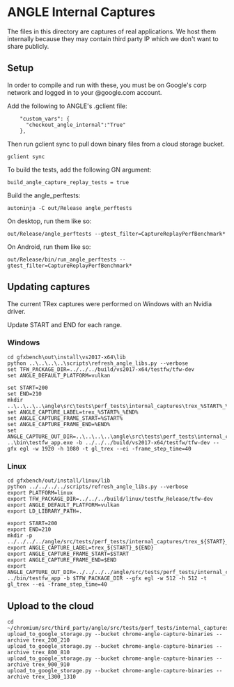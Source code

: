 # ANGLE Internal Captures

The files in this directory are captures of real applications.  We host them
internally because they may contain third party IP which we don't want
to share publicly.

## Setup

In order to compile and run with these, you must be on Google's corp network
and logged in to your @google.com account.

Add the following to ANGLE's .gclient file:
```
    "custom_vars": {
      "checkout_angle_internal":"True"
    },
```
Then run gclient sync to pull down binary files from a cloud storage bucket.
```
gclient sync
```
To build the tests, add the following GN argument:
```
build_angle_capture_replay_tests = true
```
Build the angle_perftests:
```
autoninja -C out/Release angle_perftests
```
On desktop, run them like so:
```
out/Release/angle_perftests --gtest_filter=CaptureReplayPerfBenchmark*
```
On Android, run them like so:
```
out/Release/bin/run_angle_perftests --gtest_filter=CaptureReplayPerfBenchmark*
```

## Updating captures

The current TRex captures were performed on Windows with an Nvidia driver.

Update START and END for each range.

### Windows

```
cd gfxbench\out\install\vs2017-x64\lib
python ..\..\..\..\scripts\refresh_angle_libs.py --verbose
set TFW_PACKAGE_DIR=../../../build/vs2017-x64/testfw/tfw-dev
set ANGLE_DEFAULT_PLATFORM=vulkan

set START=200
set END=210
mkdir ..\..\..\..\angle\src\tests\perf_tests\internal_captures\trex_%START%_%END%
set ANGLE_CAPTURE_LABEL=trex_%START%_%END%
set ANGLE_CAPTURE_FRAME_START=%START%
set ANGLE_CAPTURE_FRAME_END=%END%
set ANGLE_CAPTURE_OUT_DIR=..\..\..\..\angle\src\tests\perf_tests\internal_captures\trex_%START%_%END%
..\bin\testfw_app.exe -b ../../../build/vs2017-x64/testfw/tfw-dev --gfx egl -w 1920 -h 1080 -t gl_trex --ei -frame_step_time=40
```

### Linux

```
cd gfxbench/out/install/linux/lib
python ../../../../scripts/refresh_angle_libs.py --verbose
export PLATFORM=linux
export TFW_PACKAGE_DIR=../../../build/linux/testfw_Release/tfw-dev
export ANGLE_DEFAULT_PLATFORM=vulkan
export LD_LIBRARY_PATH=.

export START=200
export END=210
mkdir -p ../../../../angle/src/tests/perf_tests/internal_captures/trex_${START}_${END}
export ANGLE_CAPTURE_LABEL=trex_${START}_${END}
export ANGLE_CAPTURE_FRAME_START=$START
export ANGLE_CAPTURE_FRAME_END=$END
export ANGLE_CAPTURE_OUT_DIR=../../../../angle/src/tests/perf_tests/internal_captures/trex_${START}_${END}
../bin/testfw_app -b $TFW_PACKAGE_DIR --gfx egl -w 512 -h 512 -t gl_trex --ei -frame_step_time=40
```

## Upload to the cloud

```
cd ~/chromium/src/third_party/angle/src/tests/perf_tests/internal_captures
upload_to_google_storage.py --bucket chrome-angle-capture-binaries --archive trex_200_210
upload_to_google_storage.py --bucket chrome-angle-capture-binaries --archive trex_800_810
upload_to_google_storage.py --bucket chrome-angle-capture-binaries --archive trex_900_910
upload_to_google_storage.py --bucket chrome-angle-capture-binaries --archive trex_1300_1310
```

